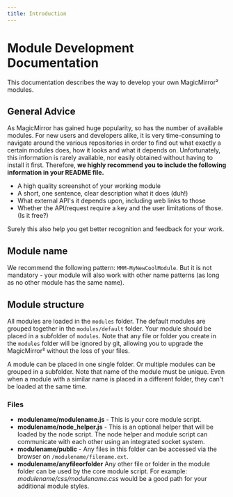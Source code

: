 ```yaml
---
title: Introduction
---
```


# Module Development Documentation

This documentation describes the way to develop your own MagicMirror² modules.

## General Advice

As MagicMirror has gained huge popularity, so has the number of available
modules. For new users and developers alike, it is very time-consuming to
navigate around the various repositories in order to find out what exactly a
certain modules does, how it looks and what it depends on. Unfortunately, this
information is rarely available, nor easily obtained without having to install
it first. Therefore, **we highly recommend you to include the following
information in your README file.**

- A high quality screenshot of your working module
- A short, one sentence, clear description what it does (duh!)
- What external API's it depends upon, including web links to those
- Whether the API/request require a key and the user limitations of those. (Is
  it free?)

Surely this also help you get better recognition and feedback for your work.

## Module name

We recommend the following pattern: `MMM-MyNewCoolModule`. But it is not mandatory - your module will also work with other name patterns (as long as no other module has the same name).

## Module structure

All modules are loaded in the `modules` folder. The default modules are grouped
together in the `modules/default` folder. Your module should be placed in a
subfolder of `modules`. Note that any file or folder you create in the `modules`
folder will be ignored by git, allowing you to upgrade the MagicMirror² without
the loss of your files.

A module can be placed in one single folder. Or multiple modules can be grouped
in a subfolder. Note that name of the module must be unique. Even when a module
with a similar name is placed in a different folder, they can't be loaded at the
same time.

### Files

- **modulename/modulename.js** - This is your core module script.
- **modulename/node_helper.js** - This is an optional helper that will be loaded
  by the node script. The node helper and module script can communicate with
  each other using an integrated socket system.
- **modulename/public** - Any files in this folder can be accessed via the
  browser on `/modulename/filename.ext`.
- **modulename/anyfileorfolder** Any other file or folder in the module folder
  can be used by the core module script. For example:
  _modulename/css/modulename.css_ would be a good path for your additional
  module styles.
